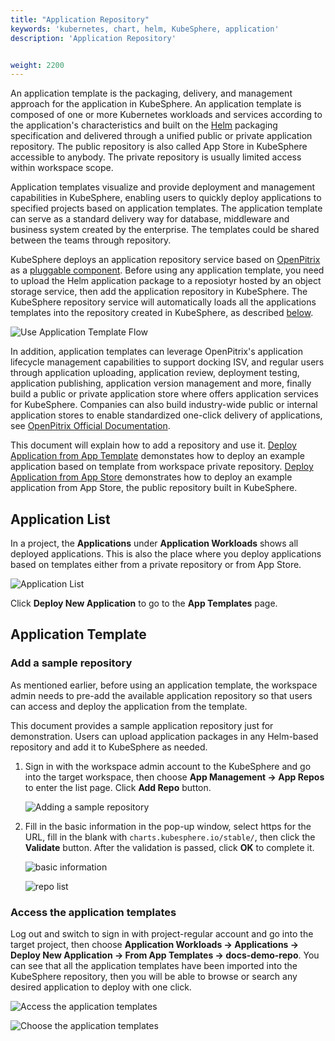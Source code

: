 ```yaml
---
title: "Application Repository"
keywords: 'kubernetes, chart, helm, KubeSphere, application'
description: 'Application Repository'


weight: 2200
---
```


An application template is the packaging, delivery, and management approach for the application in KubeSphere. An application template is composed of one or more Kubernetes workloads and services according to the application's characteristics and built on the [Helm](https://helm.sh/) packaging specification and delivered through a unified public or private application repository. The public repository is also called App Store in KubeSphere accessible to anybody. The private repository is usually limited access within workspace scope.

Application templates visualize and provide deployment and management capabilities in KubeSphere, enabling users to quickly deploy applications to specified projects based on application templates. The application template can serve as a standard delivery way for database, middleware and business system created by the enterprise. The templates could be shared between the teams through repository.

KubeSphere deploys an application repository service based on [OpenPitrix](https://openpitrix.io/) as a [pluggable component](../../../pluggable-components/app-store/). Before using any application template, you need to upload the Helm application package to a reposiotyr hosted by an object storage service, then add the application repository in KubeSphere. The KubeSphere repository service will automatically loads all the applications templates into the repository created in KubeSphere, as described [below](#add-a-sample-repository).

![Use Application Template Flow](/images/application-templates/app-template-en.png)

In addition, application templates can leverage OpenPitrix's application lifecycle management capabilities to support docking ISV, and regular users through application uploading, application review, deployment testing, application publishing, application version management and more, finally build a public or private application store where offers application services for KubeSphere. Companies can also build industry-wide public or internal application stores to enable standardized one-click delivery of applications, see [OpenPitrix Official Documentation](https://openpitrix.io/docs/v0.4/zh-CN/manual-guide/introduction).

This document will explain how to add a repository and use it. [Deploy Application from App Template](../deploy-app-from-template/) demonstates how to deploy an example application based on template from workspace private repository. [Deploy Application from App Store](../deploy-app-from-appstore) demonstrates how to deploy an example application from App Store, the public repository built in KubeSphere.

## Application List

In a project, the **Applications** under **Application Workloads** shows all deployed applications. This is also the place where you deploy applications based on templates either from a private repository or from App Store.

![Application List](/images/application-templates/app-portal.png)

Click **Deploy New Application** to go to the **App Templates** page.

## Application Template

### Add a sample repository

As mentioned earlier, before using an application template, the workspace admin needs to pre-add the available application repository so that users can access and deploy the application from the template.

This document provides a sample application repository just for demonstration. Users can upload application packages in any Helm-based repository and add it to KubeSphere as needed.

1. Sign in with the workspace admin account to the KubeSphere and go into the target workspace, then choose **App Management → App Repos** to enter the list page. Click **Add Repo** button.

    ![Adding a sample repository](/images/application-templates/add-repo.png)

2. Fill in the basic information in the pop-up window, select https for the URL, fill in the blank with `charts.kubesphere.io/stable/`, then click the **Validate** button. After the validation is passed, click **OK** to complete it.

    ![basic information](/images/application-templates/validate-repo.png)

    ![repo list](https://pek3b.qingstor.com/kubesphere-docs/png/20190311145335.png)

### Access the application templates

Log out and switch to sign in with project-regular account and go into the target project, then choose  **Application Workloads → Applications → Deploy New Application → From App Templates → docs-demo-repo**. You can see that all the application templates have been imported into the KubeSphere repository, then you will be able to browse or search any desired application to deploy with one click.

![Access the application templates](/images/application-templates/deploy-new-application.png)

![Choose the application templates](/images/application-templates/choose-new-application.png)